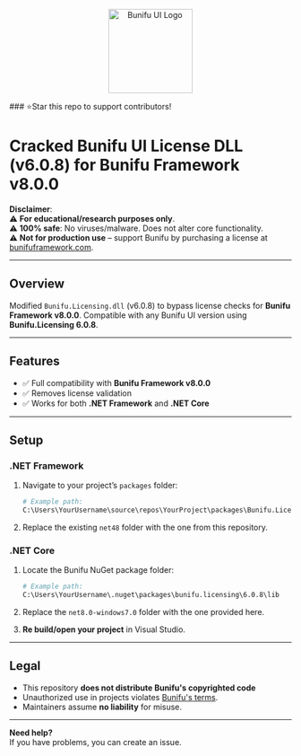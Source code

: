 
<p align="center">
  <img src="https://imgur.com/4sil75E.png" alt="Bunifu UI Logo" width="150" />
</p>
### ⭐Star this repo to support contributors!

# Cracked Bunifu UI License DLL (v6.0.8) for Bunifu Framework v8.0.0


**Disclaimer**:  
⚠️ **For educational/research purposes only**.   
⚠️ **100% safe**: No viruses/malware. Does not alter core functionality.  
⚠️ **Not for production use** – support Bunifu by purchasing a license at [bunifuframework.com](https://bunifuframework.com/).  

---

## Overview  
Modified `Bunifu.Licensing.dll` (v6.0.8) to bypass license checks for **Bunifu Framework v8.0.0**. Compatible with any Bunifu UI version using **Bunifu.Licensing 6.0.8**.  

---

## Features  
- ✅ Full compatibility with **Bunifu Framework v8.0.0**  
- ✅ Removes license validation  
- ✅ Works for both **.NET Framework** and **.NET Core**  

---

## Setup  

### .NET Framework  
1. Navigate to your project’s `packages` folder:  
   ```bash
   # Example path:
   C:\Users\YourUsername\source\repos\YourProject\packages\Bunifu.Licensing.6.0.8
   ```  
2. Replace the existing `net48` folder with the one from this repository.  

### .NET Core  
1. Locate the Bunifu NuGet package folder:  
   ```bash
   # Example path:
   C:\Users\YourUsername\.nuget\packages\bunifu.licensing\6.0.8\lib
   ```  
2. Replace the `net8.0-windows7.0` folder with the one provided here.  

3. **Re build/open your project** in Visual Studio.  

---

## Legal  
- This repository **does not distribute Bunifu's copyrighted code**  
- Unauthorized use in projects violates [Bunifu's terms](https://bunifuframework.com/terms).  
- Maintainers assume **no liability** for misuse.  

---

**Need help?**  
If you have problems, you can create an issue. 

